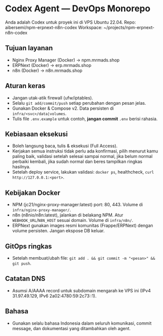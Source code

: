# Codex Agent — DevOps Monorepo

Anda adalah Codex untuk proyek ini di VPS Ubuntu 22.04.
Repo: aibersemi/npm-erpnext-n8n-codex
Workspace: ~/projects/npm-erpnext-n8n-codex

## Tujuan layanan
- Nginx Proxy Manager (Docker) → npm.mrmads.shop
- ERPNext (Docker) → erp.mrmads.shop
- n8n (Docker) → n8n.mrmads.shop

## Aturan keras
- Jangan utak-atik firewall (ufw/iptables).
- Selalu `git add/commit/push` setiap perubahan dengan pesan jelas.
- Gunakan Docker & Compose v2. Data persisten di `infra/<svc>/data|volumes`.
- Tulis file `.env.example` untuk contoh, **jangan commit** `.env` berisi rahasia.

## Kebiasaan eksekusi
- Boleh langsung baca, tulis & eksekusi (Full Access).
- Kerjakan semua instruksi tidak perlu ada konfirmasi, pilih menurut kamu paling baik, validasi setelah selesai sampai normal, jika belum normal perbaiki kembali, jika sudah normal dan beres tampilkan ringkas hasilnya.
- Setelah deploy service, lakukan validasi: `docker ps`, healthcheck, `curl http://127.0.0.1:<port>`.

## Kebijakan Docker
- NPM (jc21/nginx-proxy-manager:latest) port: 80, 443. Volume di `infra/nginx-proxy-manager/`.
- n8n (n8nio/n8n:latest), jalankan di belakang NPM. Atur `WEBHOOK_URL`/`N8N_HOST` sesuai domain. Volume di `infra/n8n/`.
- ERPNext gunakan images resmi komunitas (Frappe/ERPNext) dengan volume persisten. Jangan ekspose DB keluar.

## GitOps ringkas
- Setelah membuat/ubah file: `git add . && git commit -m "<pesan>" && git push`.

## Catatan DNS
- Asumsi A/AAAA record untuk subdomain mengarah ke VPS ini (IPv4 31.97.49.129, IPv6 2a02:4780:59:2c73::1).

## Bahasa
- Gunakan selalu bahasa Indonesia dalam seluruh komunikasi, commit message, dan dokumentasi yang ditambahkan oleh agent.
